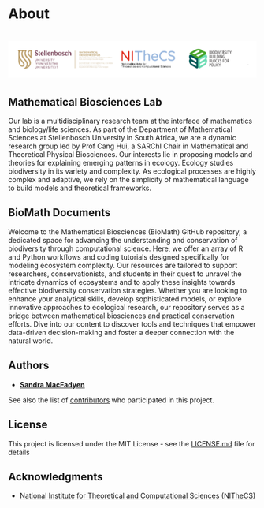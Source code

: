 # About
<!-- ![example workflow](https://github.com/github/docs/actions/workflows/main.yml/badge.svg) -->
# ![biomath](assets/logo_all.png)

## Mathematical Biosciences Lab
Our lab is a multidisciplinary research team at the interface of mathematics and biology/life sciences. As part of the Department of Mathematical Sciences at Stellenbosch University in South Africa, we are a dynamic research group led by Prof Cang Hui, a SARChI Chair in Mathematical and Theoretical Physical Biosciences. Our interests lie in proposing models and theories for explaining emerging patterns in ecology. Ecology studies biodiversity in its variety and complexity. As ecological processes are highly complex and adaptive, we rely on the simplicity of mathematical language to build models and theoretical frameworks.

## BioMath Documents
Welcome to the Mathematical Biosciences (BioMath) GitHub repository, a dedicated space for advancing the understanding and conservation of biodiversity through computational science. Here, we offer an array of R and Python workflows and coding tutorials designed specifically for modeling ecosystem complexity. Our resources are tailored to support researchers, conservationists, and students in their quest to unravel the intricate dynamics of ecosystems and to apply these insights towards effective biodiversity conservation strategies. Whether you are looking to enhance your analytical skills, develop sophisticated models, or explore innovative approaches to ecological research, our repository serves as a bridge between mathematical biosciences and practical conservation efforts. Dive into our content to discover tools and techniques that empower data-driven decision-making and foster a deeper connection with the natural world.

## Authors

  - [**Sandra MacFadyen**](https://www0.sun.ac.za/biomath/pf/sandra-macfadyen/)

See also the list of [contributors](working.md) who participated in this project.

## License

This project is licensed under the MIT License - see the [LICENSE.md](LICENSE.md) file for details

## Acknowledgments

- [National Institute for Theoretical and Computational Sciences (NITheCS)](https://nithecs.ac.za/)